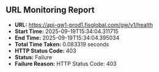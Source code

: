 ## URL Monitoring Report

- **URL:** https://api-gw1-prod1.fisglobal.com/gw/v1/health
- **Start Time:** 2025-09-19T15:34:04.311715
- **End Time:** 2025-09-19T15:34:04.395034
- **Total Time Taken:** 0.083319 seconds
- **HTTP Status Code:** 403
- **Status:** Failure
- **Failure Reason:** HTTP Status Code: 403
